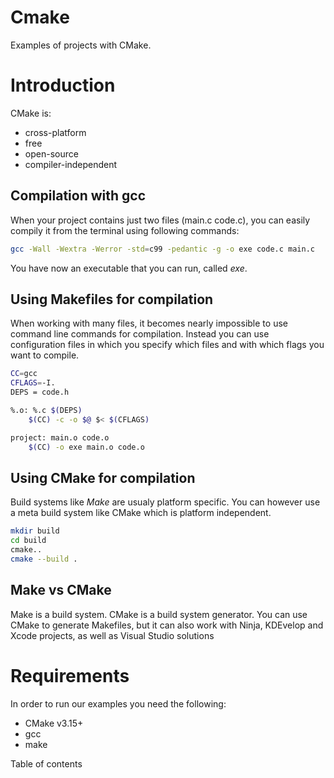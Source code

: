 # Cmake
Examples of projects with CMake.

<h1>Introduction</h1>

CMake is:
* cross-platform
* free 
* open-source
* compiler-independent

<h2>Compilation with gcc</h2>

When your project contains just two files (main.c code.c), you can easily compily it from the terminal using following commands:

```bash
gcc -Wall -Wextra -Werror -std=c99 -pedantic -g -o exe code.c main.c
```

You have now an executable that you can run, called <i>exe</i>.

<h2>Using Makefiles for compilation</h2>

When working with many files, it becomes nearly impossible to use command line commands for compilation.
Instead you can use configuration files in which you specify which files and with which flags you want to compile.

```bash
CC=gcc
CFLAGS=-I.
DEPS = code.h

%.o: %.c $(DEPS)
	$(CC) -c -o $@ $< $(CFLAGS)

project: main.o code.o 
	$(CC) -o exe main.o code.o 
```

<h2>Using CMake for compilation</h2>

Build systems like <i>Make</i> are usualy platform specific.
You can however use a meta build system like CMake which is platform independent.

```bash
mkdir build
cd build
cmake..
cmake --build .
```

<h2>Make vs CMake</h2>

Make is a build system.
CMake is a build system generator.
You can use CMake to generate Makefiles, but it can also work with Ninja, KDEvelop and Xcode projects, as well as Visual Studio solutions

<h1>Requirements</h1>
 
In order to run our examples you need the following:

* CMake v3.15+
* gcc
* make
 
</h1>Table of contents</h1>
